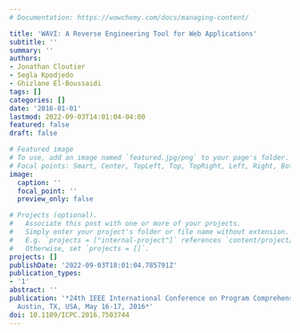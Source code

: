 ```yaml
---
# Documentation: https://wowchemy.com/docs/managing-content/

title: 'WAVI: A Reverse Engineering Tool for Web Applications'
subtitle: ''
summary: ''
authors:
- Jonathan Cloutier
- Segla Kpodjedo
- Ghizlane El-Boussaidi
tags: []
categories: []
date: '2016-01-01'
lastmod: 2022-09-03T14:01:04-04:00
featured: false
draft: false

# Featured image
# To use, add an image named `featured.jpg/png` to your page's folder.
# Focal points: Smart, Center, TopLeft, Top, TopRight, Left, Right, BottomLeft, Bottom, BottomRight.
image:
  caption: ''
  focal_point: ''
  preview_only: false

# Projects (optional).
#   Associate this post with one or more of your projects.
#   Simply enter your project's folder or file name without extension.
#   E.g. `projects = ["internal-project"]` references `content/project/deep-learning/index.md`.
#   Otherwise, set `projects = []`.
projects: []
publishDate: '2022-09-03T18:01:04.785791Z'
publication_types:
- '1'
abstract: ''
publication: '*24th IEEE International Conference on Program Comprehension, ICPC 2016,
  Austin, TX, USA, May 16-17, 2016*'
doi: 10.1109/ICPC.2016.7503744
---
```

